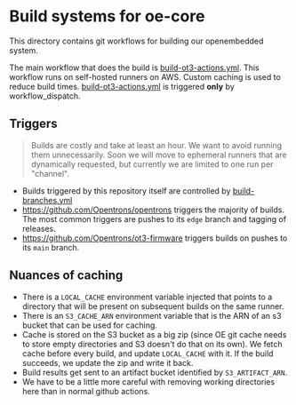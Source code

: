 # Build systems for oe-core

This directory contains git workflows for building our openembedded system.

The main workflow that does the build is [build-ot3-actions.yml](build-ot3-actions.yml). This workflow runs on self-hosted runners on AWS. Custom caching is used to reduce build times. [build-ot3-actions.yml](build-ot3-actions.yml) is triggered **only** by workflow_dispatch.

## Triggers

> Builds are costly and take at least an hour. We want to avoid running them unnecessarily. Soon we will move to ephemeral runners that are dynamically requested, but currently we are limited to one run per "channel".

- Builds triggered by this repository itself are controlled by [build-branches.yml](build-branches.yml)
- <https://github.com/Opentrons/opentrons> triggers the majority of builds. The most common triggers are pushes to its `edge` branch and tagging of releases.
- <https://github.com/Opentrons/ot3-firmware> triggers builds on pushes to its `main` branch.

## Nuances of caching

- There is a `LOCAL_CACHE` environment variable injected that points to a directory that will be present on subsequent builds on the same runner.
- There is an `S3_CACHE_ARN` environment variable that is the ARN of an s3 bucket that can be used for caching.
- Cache is stored on the S3 bucket as a big zip (since OE git cache needs to store empty directories and S3 doesn't do that on its own). We fetch cache before every build, and update `LOCAL_CACHE` with it. If the build succeeds, we update the zip and write it back.
- Build results get sent to an artifact bucket identified by `S3_ARTIFACT_ARN`.
- We have to be a little more careful with removing working directories here than in normal github actions.
